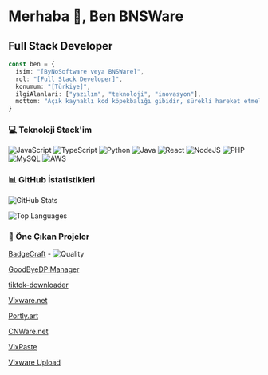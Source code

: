 # Merhaba 👋, Ben BNSWare
## Full Stack Developer

```typescript
const ben = {
  isim: "[ByNoSoftware veya BNSWare]",
  rol: "[Full Stack Developer]",
  konumum: "[Türkiye]",
  ilgiAlanlari: ["yazılım", "teknoloji", "inovasyon"],
  mottom: "Açık kaynaklı kod köpekbalığı gibidir, sürekli hareket etmelidir yoksa ölür."
}
```

### 💻 Teknoloji Stack'im
![JavaScript](https://img.shields.io/badge/javascript-%23323330.svg?style=for-the-badge&logo=javascript&logoColor=%23F7DF1E) ![TypeScript](https://img.shields.io/badge/typescript-%23007ACC.svg?style=for-the-badge&logo=typescript&logoColor=white) ![Python](https://img.shields.io/badge/python-3670A0?style=for-the-badge&logo=python&logoColor=ffdd54) ![Java](https://img.shields.io/badge/java-%23ED8B00.svg?style=for-the-badge&logo=java&logoColor=white) ![React](https://img.shields.io/badge/react-%2320232a.svg?style=for-the-badge&logo=react&logoColor=%2361DAFB) ![NodeJS](https://img.shields.io/badge/node.js-6DA55F?style=for-the-badge&logo=node.js&logoColor=white) ![PHP](https://img.shields.io/badge/php-%23777BB4.svg?style=for-the-badge&logo=php&logoColor=white) ![MySQL](https://img.shields.io/badge/mysql-%2300f.svg?style=for-the-badge&logo=mysql&logoColor=white) ![AWS](https://img.shields.io/badge/AWS-%23FF9900.svg?style=for-the-badge&logo=amazon-aws&logoColor=white)

### 📊 GitHub İstatistikleri

![GitHub Stats](https://github-readme-stats.vercel.app/api?username=bynosoftware&theme=dracula&hide_border=false&include_all_commits=true&count_private=true)

![Top Languages](https://github-readme-stats.vercel.app/api/top-langs/?username=bynosoftware&theme=dracula&hide_border=false&include_all_commits=true&count_private=true&layout=compact)

### 🚀 Öne Çıkan Projeler
[BadgeCraft](https://rozet.vixware.net) - ![Quality](https://rozet.vixware.net/Quality/A%2B/brightgreen)

[GoodByeDPIManager](https://github.com/ByNoSoftware/GoodByeDPIManager)

[tiktok-downloader](https://github.com/ByNoSoftware/tiktok-downloader)

[Vixware.net](https://vixware.net)

[Portly.art](https://portly.art)

[CNWare.net](https://cnware.net)

[VixPaste](https://paste.vixware.net)

[Vixware Upload](https://upload.vixware.net)
